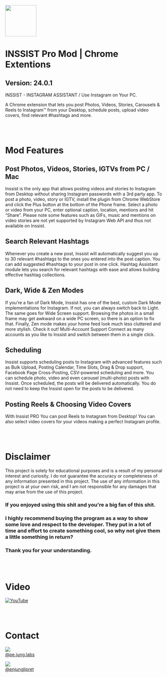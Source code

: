 <img src="https://inssist.com/static/img/hero-brand@2x.min.png" height="100px"/>

# INSSIST Pro Mod | Chrome Extentions
## Version: 24.0.1
INSSIST - INSTAGRAM ASSISTANT / Use Instagram on Your PC.

A Chrome extension that lets you post Photos, Videos, Stories, Carousels &amp; Reels to Instagram™ from your Desktop, schedule posts, upload video covers, find relevant #hashtags and more.

<br><br>

# Mod Features
## Post Photos, Videos, Stories, IGTVs from PC / Mac
Inssist is the only app that allows posting videos and stories to Instagram from Desktop without sharing Instagram passwords with a 3rd party app.
To post a photo, video, story or IGTV, install the plugin from Chrome WebStore and click the Plus button at the bottom of the Phone frame. Select a photo or video from your PC, enter optional caption, location, mentions and hit “Share”.
Please note some features such as GIFs, music and mentions on video stories are not yet supported by Instagram Web API and thus not available on Inssist.

## Search Relevant Hashtags
Whenever you create a new post, Inssist will automatically suggest you up to 30 relevant #hashtags to the ones you entered into the post caption. You can add suggested #hashtags to your post in one click.
Hashtag Assistant module lets you search for relevant hashtags with ease and allows building effective hashtag collections.

## Dark, Wide & Zen Modes
If you’re a fan of Dark Mode, Inssist has one of the best, custom Dark Mode implementations for Instagram. If not, you can always switch back to Light.
The same goes for Wide Screen support. Browsing the photos in a small frame may get awkward on a wide PC screen, so there is an option to fix that.
Finally, Zen mode makes your home feed look much less cluttered and more stylish. Check it out!
Multi-Account Support
Connect as many accounts as you like to Inssist and switch between them in a single click.

## Scheduling
Inssist supports scheduling posts to Instagram with advanced features such as Bulk Upload, Posting Calendar, Time Slots, Drag & Drop support, Facebook Page Cross-Posting, CSV-powered scheduling and more.
You can schedule photo, video and even carousel (multi-photo) posts with Inssist. Once scheduled, the posts will be delivered automatically. You do not need to keep the Inssist open for the posts to be delivered.

## Posting Reels & Choosing Video Covers
With Inssist PRO You can post Reels to Instagram from Desktop! You can also select video covers for your videos making a perfect Instagram profile.

<br><br>

# Disclaimer
This project is solely for educational purposes and is a result of my personal interest and curiosity. I do not guarantee the accuracy or completeness of any information presented in this project. The use of any information in this project is at your own risk, and I am not responsible for any damages that may arise from the use of this project.

### If you enjoyed using this shit and you're a big fan of this shit.
### I highly recommend buying the program as a way to show some love and respect to the developer. They put in a lot of time and effort to create something cool, so why not give them a little something in return?
### Thank you for your understanding.

<br><br>

# Video
[![YouTube](https://img.youtube.com/vi/lZivYY_2v4M/0.jpg)](https://www.youtube.com/watch?v=lZivYY_2v4M)

<br><br>

# Contact
<a href="https://instagram.com/pe.jung.labs"><img src="https://instagram.com/favicon.ico"/><br>@pe.jung.labs</a>

<a href="https://instagram.com/enjunglipret"><img src="https://instagram.com/favicon.ico"/><br>@enjunglipret</a>
